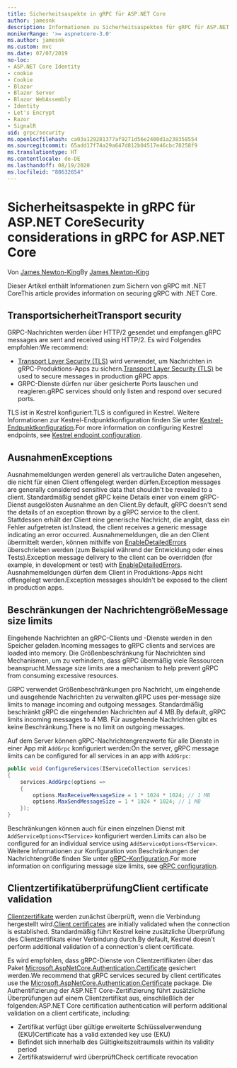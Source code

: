 ```yaml
---
title: Sicherheitsaspekte in gRPC für ASP.NET Core
author: jamesnk
description: Informationen zu Sicherheitsaspekten für gRPC für ASP.NET Core
monikerRange: '>= aspnetcore-3.0'
ms.author: jamesnk
ms.custom: mvc
ms.date: 07/07/2019
no-loc:
- ASP.NET Core Identity
- cookie
- Cookie
- Blazor
- Blazor Server
- Blazor WebAssembly
- Identity
- Let's Encrypt
- Razor
- SignalR
uid: grpc/security
ms.openlocfilehash: ca03a129281377af9271d56e2400d1a238358554
ms.sourcegitcommit: 65add17f74a29a647d812b04517e46cbc78258f9
ms.translationtype: HT
ms.contentlocale: de-DE
ms.lasthandoff: 08/19/2020
ms.locfileid: "88632654"
---
```

# <a name="security-considerations-in-grpc-for-aspnet-core"></a><span data-ttu-id="a9a42-103">Sicherheitsaspekte in gRPC für ASP.NET Core</span><span class="sxs-lookup"><span data-stu-id="a9a42-103">Security considerations in gRPC for ASP.NET Core</span></span>

<span data-ttu-id="a9a42-104">Von [James Newton-King](https://twitter.com/jamesnk)</span><span class="sxs-lookup"><span data-stu-id="a9a42-104">By [James Newton-King](https://twitter.com/jamesnk)</span></span>

<span data-ttu-id="a9a42-105">Dieser Artikel enthält Informationen zum Sichern von gRPC mit .NET Core</span><span class="sxs-lookup"><span data-stu-id="a9a42-105">This article provides information on securing gRPC with .NET Core.</span></span>

## <a name="transport-security"></a><span data-ttu-id="a9a42-106">Transportsicherheit</span><span class="sxs-lookup"><span data-stu-id="a9a42-106">Transport security</span></span>

<span data-ttu-id="a9a42-107">GRPC-Nachrichten werden über HTTP/2 gesendet und empfangen.</span><span class="sxs-lookup"><span data-stu-id="a9a42-107">gRPC messages are sent and received using HTTP/2.</span></span> <span data-ttu-id="a9a42-108">Es wird Folgendes empfohlen:</span><span class="sxs-lookup"><span data-stu-id="a9a42-108">We recommend:</span></span>

* <span data-ttu-id="a9a42-109">[Transport Layer Security (TLS)](https://tools.ietf.org/html/rfc5246) wird verwendet, um Nachrichten in gRPC-Produktions-Apps zu sichern.</span><span class="sxs-lookup"><span data-stu-id="a9a42-109">[Transport Layer Security (TLS)](https://tools.ietf.org/html/rfc5246) be used to secure messages in production gRPC apps.</span></span>
* <span data-ttu-id="a9a42-110">GRPC-Dienste dürfen nur über gesicherte Ports lauschen und reagieren.</span><span class="sxs-lookup"><span data-stu-id="a9a42-110">gRPC services should only listen and respond over secured ports.</span></span>

<span data-ttu-id="a9a42-111">TLS ist in Kestrel konfiguriert.</span><span class="sxs-lookup"><span data-stu-id="a9a42-111">TLS is configured in Kestrel.</span></span> <span data-ttu-id="a9a42-112">Weitere Informationen zur Kestrel-Endpunktkonfiguration finden Sie unter [Kestrel-Endpunktkonfiguration](xref:fundamentals/servers/kestrel#endpoint-configuration).</span><span class="sxs-lookup"><span data-stu-id="a9a42-112">For more information on configuring Kestrel endpoints, see [Kestrel endpoint configuration](xref:fundamentals/servers/kestrel#endpoint-configuration).</span></span>

## <a name="exceptions"></a><span data-ttu-id="a9a42-113">Ausnahmen</span><span class="sxs-lookup"><span data-stu-id="a9a42-113">Exceptions</span></span>

<span data-ttu-id="a9a42-114">Ausnahmemeldungen werden generell als vertrauliche Daten angesehen, die nicht für einen Client offengelegt werden dürfen.</span><span class="sxs-lookup"><span data-stu-id="a9a42-114">Exception messages are generally considered sensitive data that shouldn't be revealed to a client.</span></span> <span data-ttu-id="a9a42-115">Standardmäßig sendet gRPC keine Details einer von einem gRPC-Dienst ausgelösten Ausnahme an den Client.</span><span class="sxs-lookup"><span data-stu-id="a9a42-115">By default, gRPC doesn't send the details of an exception thrown by a gRPC service to the client.</span></span> <span data-ttu-id="a9a42-116">Stattdessen erhält der Client eine generische Nachricht, die angibt, dass ein Fehler aufgetreten ist.</span><span class="sxs-lookup"><span data-stu-id="a9a42-116">Instead, the client receives a generic message indicating an error occurred.</span></span> <span data-ttu-id="a9a42-117">Ausnahmemeldungen, die an den Client übermittelt werden, können mithilfe von [EnableDetailedErrors](xref:grpc/configuration#configure-services-options) überschrieben werden (zum Beispiel während der Entwicklung oder eines Tests).</span><span class="sxs-lookup"><span data-stu-id="a9a42-117">Exception message delivery to the client can be overridden (for example, in development or test) with [EnableDetailedErrors](xref:grpc/configuration#configure-services-options).</span></span> <span data-ttu-id="a9a42-118">Ausnahmemeldungen dürfen dem Client in Produktions-Apps nicht offengelegt werden.</span><span class="sxs-lookup"><span data-stu-id="a9a42-118">Exception messages shouldn't be exposed to the client in production apps.</span></span>

## <a name="message-size-limits"></a><span data-ttu-id="a9a42-119">Beschränkungen der Nachrichtengröße</span><span class="sxs-lookup"><span data-stu-id="a9a42-119">Message size limits</span></span>

<span data-ttu-id="a9a42-120">Eingehende Nachrichten an gRPC-Clients und -Dienste werden in den Speicher geladen.</span><span class="sxs-lookup"><span data-stu-id="a9a42-120">Incoming messages to gRPC clients and services are loaded into memory.</span></span> <span data-ttu-id="a9a42-121">Die Größenbeschränkung für Nachrichten sind Mechanismen, um zu verhindern, dass gRPC übermäßig viele Ressourcen beansprucht.</span><span class="sxs-lookup"><span data-stu-id="a9a42-121">Message size limits are a mechanism to help prevent gRPC from consuming excessive resources.</span></span>

<span data-ttu-id="a9a42-122">GRPC verwendet Größenbeschränkungen pro Nachricht, um eingehende und ausgehende Nachrichten zu verwalten.</span><span class="sxs-lookup"><span data-stu-id="a9a42-122">gRPC uses per-message size limits to manage incoming and outgoing messages.</span></span> <span data-ttu-id="a9a42-123">Standardmäßig beschränkt gRPC die eingehenden Nachrichten auf 4 MB.</span><span class="sxs-lookup"><span data-stu-id="a9a42-123">By default, gRPC limits incoming messages to 4 MB.</span></span> <span data-ttu-id="a9a42-124">Für ausgehende Nachrichten gibt es keine Beschränkung.</span><span class="sxs-lookup"><span data-stu-id="a9a42-124">There is no limit on outgoing messages.</span></span>

<span data-ttu-id="a9a42-125">Auf dem Server können gRPC-Nachrichtengrenzwerte für alle Dienste in einer App mit `AddGrpc` konfiguriert werden:</span><span class="sxs-lookup"><span data-stu-id="a9a42-125">On the server, gRPC message limits can be configured for all services in an app with `AddGrpc`:</span></span>

```csharp
public void ConfigureServices(IServiceCollection services)
{
    services.AddGrpc(options =>
    {
        options.MaxReceiveMessageSize = 1 * 1024 * 1024; // 1 MB
        options.MaxSendMessageSize = 1 * 1024 * 1024; // 1 MB
    });
}
```

<span data-ttu-id="a9a42-126">Beschränkungen können auch für einen einzelnen Dienst mit `AddServiceOptions<TService>` konfiguriert werden.</span><span class="sxs-lookup"><span data-stu-id="a9a42-126">Limits can also be configured for an individual service using `AddServiceOptions<TService>`.</span></span> <span data-ttu-id="a9a42-127">Weitere Informationen zur Konfiguration von Beschränkungen der Nachrichtengröße finden Sie unter [gRPC-Konfiguration](xref:grpc/configuration).</span><span class="sxs-lookup"><span data-stu-id="a9a42-127">For more information on configuring message size limits, see [gRPC configuration](xref:grpc/configuration).</span></span>

## <a name="client-certificate-validation"></a><span data-ttu-id="a9a42-128">Clientzertifikatüberprüfung</span><span class="sxs-lookup"><span data-stu-id="a9a42-128">Client certificate validation</span></span>

<span data-ttu-id="a9a42-129">[Clientzertifikate](https://tools.ietf.org/html/rfc5246#section-7.4.4) werden zunächst überprüft, wenn die Verbindung hergestellt wird.</span><span class="sxs-lookup"><span data-stu-id="a9a42-129">[Client certificates](https://tools.ietf.org/html/rfc5246#section-7.4.4) are initially validated when the connection is established.</span></span> <span data-ttu-id="a9a42-130">Standardmäßig führt Kestrel keine zusätzliche Überprüfung des Clientzertifikats einer Verbindung durch.</span><span class="sxs-lookup"><span data-stu-id="a9a42-130">By default, Kestrel doesn't perform additional validation of a connection's client certificate.</span></span>

<span data-ttu-id="a9a42-131">Es wird empfohlen, dass gRPC-Dienste von Clientzertifikaten über das Paket [Microsoft.AspNetCore.Authentication.Certificate](xref:security/authentication/certauth) gesichert werden.</span><span class="sxs-lookup"><span data-stu-id="a9a42-131">We recommend that gRPC services secured by client certificates use the [Microsoft.AspNetCore.Authentication.Certificate](xref:security/authentication/certauth) package.</span></span> <span data-ttu-id="a9a42-132">Die Authentifizierung der ASP.NET Core-Zertifizierung führt zusätzliche Überprüfungen auf einem Clientzertifikat aus, einschließlich der folgenden:</span><span class="sxs-lookup"><span data-stu-id="a9a42-132">ASP.NET Core certification authentication will perform additional validation on a client certificate, including:</span></span>

* <span data-ttu-id="a9a42-133">Zertifikat verfügt über gültige erweiterte Schlüsselverwendung (EKU)</span><span class="sxs-lookup"><span data-stu-id="a9a42-133">Certificate has a valid extended key use (EKU)</span></span>
* <span data-ttu-id="a9a42-134">Befindet sich innerhalb des Gültigkeitszeitraums</span><span class="sxs-lookup"><span data-stu-id="a9a42-134">Is within its validity period</span></span>
* <span data-ttu-id="a9a42-135">Zertifikatswiderruf wird überprüft</span><span class="sxs-lookup"><span data-stu-id="a9a42-135">Check certificate revocation</span></span>
